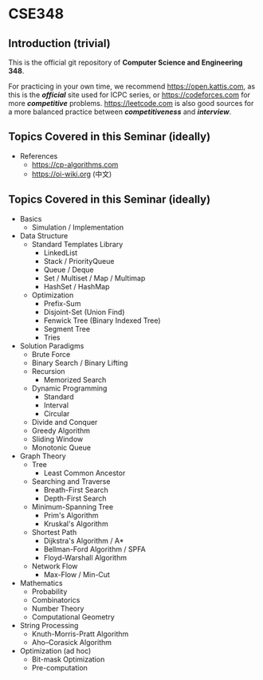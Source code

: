 # CSE348

## Introduction (trivial)
This is the official git repository of **Computer Science and Engineering 348**.

For practicing in your own time, we recommend https://open.kattis.com, as this is the ___official___ site used for ICPC series, or https://codeforces.com for more ___competitive___ problems. https://leetcode.com is also good sources for a more balanced practice between ___competitiveness___ and ___interview___.  

## Topics Covered in this Seminar (ideally)
* References
	* https://cp-algorithms.com
	* https://oi-wiki.org (中文)
## Topics Covered in this Seminar (ideally)
* Basics
	* Simulation / Implementation
* Data Structure 
	* Standard Templates Library
		* LinkedList
		* Stack / PriorityQueue
		* Queue / Deque
		* Set / Multiset / Map / Multimap
		* HashSet / HashMap
	* Optimization
		* Prefix-Sum
		* Disjoint-Set (Union Find) 
		* Fenwick Tree (Binary Indexed Tree)
		* Segment Tree
		* Tries
* Solution Paradigms
	* Brute Force
	* Binary Search / Binary Lifting
	* Recursion
		* Memorized Search
	* Dynamic Programming
		* Standard
		* Interval
		* Circular
	* Divide and Conquer
	* Greedy Algorithm
	* Sliding Window
	* Monotonic Queue
* Graph Theory
	* Tree
		* Least Common Ancestor
	* Searching and Traverse
		* Breath-First Search
		* Depth-First Search
	* Minimum-Spanning Tree
		* Prim's Algorithm
		* Kruskal's Algorithm
	* Shortest Path
		* Dijkstra's Algorithm / A*
		* Bellman-Ford Algorithm / SPFA
		* Floyd-Warshall Algorithm
	* Network Flow
		* Max-Flow / Min-Cut
* Mathematics
	* Probability
	* Combinatorics
	* Number Theory
	* Computational Geometry
* String Processing
	* Knuth-Morris-Pratt Algorithm
	* Aho–Corasick Algorithm
* Optimization (ad hoc)
	* Bit-mask Optimization
	* Pre-computation

